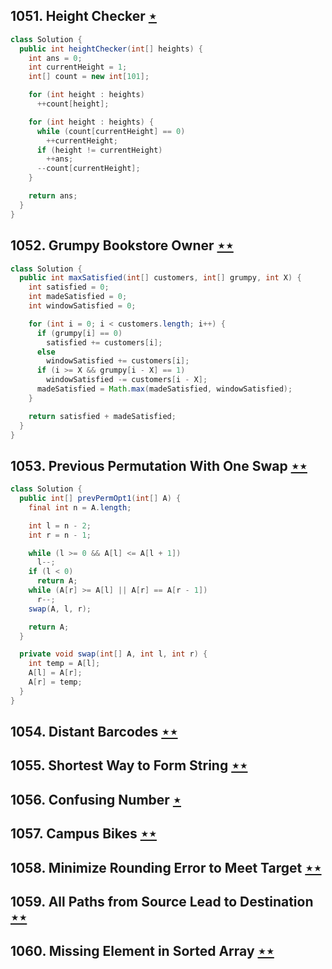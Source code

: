 ## 1051. Height Checker [$\star$](https://leetcode.com/problems/height-checker)

```java
class Solution {
  public int heightChecker(int[] heights) {
    int ans = 0;
    int currentHeight = 1;
    int[] count = new int[101];

    for (int height : heights)
      ++count[height];

    for (int height : heights) {
      while (count[currentHeight] == 0)
        ++currentHeight;
      if (height != currentHeight)
        ++ans;
      --count[currentHeight];
    }

    return ans;
  }
}
```

## 1052. Grumpy Bookstore Owner [$\star\star$](https://leetcode.com/problems/grumpy-bookstore-owner)

```java
class Solution {
  public int maxSatisfied(int[] customers, int[] grumpy, int X) {
    int satisfied = 0;
    int madeSatisfied = 0;
    int windowSatisfied = 0;

    for (int i = 0; i < customers.length; i++) {
      if (grumpy[i] == 0)
        satisfied += customers[i];
      else
        windowSatisfied += customers[i];
      if (i >= X && grumpy[i - X] == 1)
        windowSatisfied -= customers[i - X];
      madeSatisfied = Math.max(madeSatisfied, windowSatisfied);
    }

    return satisfied + madeSatisfied;
  }
}
```

## 1053. Previous Permutation With One Swap [$\star\star$](https://leetcode.com/problems/previous-permutation-with-one-swap)

```java
class Solution {
  public int[] prevPermOpt1(int[] A) {
    final int n = A.length;

    int l = n - 2;
    int r = n - 1;

    while (l >= 0 && A[l] <= A[l + 1])
      l--;
    if (l < 0)
      return A;
    while (A[r] >= A[l] || A[r] == A[r - 1])
      r--;
    swap(A, l, r);

    return A;
  }

  private void swap(int[] A, int l, int r) {
    int temp = A[l];
    A[l] = A[r];
    A[r] = temp;
  }
}
```

## 1054. Distant Barcodes [$\star\star$](https://leetcode.com/problems/distant-barcodes)

## 1055. Shortest Way to Form String [$\star\star$](https://leetcode.com/problems/shortest-way-to-form-string)

## 1056. Confusing Number [$\star$](https://leetcode.com/problems/confusing-number)

## 1057. Campus Bikes [$\star\star$](https://leetcode.com/problems/campus-bikes)

## 1058. Minimize Rounding Error to Meet Target [$\star\star$](https://leetcode.com/problems/minimize-rounding-error-to-meet-target)

## 1059. All Paths from Source Lead to Destination [$\star\star$](https://leetcode.com/problems/all-paths-from-source-lead-to-destination)

## 1060. Missing Element in Sorted Array [$\star\star$](https://leetcode.com/problems/missing-element-in-sorted-array)

